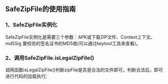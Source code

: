 ## SafeZipFile的使用指南

### 1、SafeZipFile实例化

SafeZipFile实例化是需要三个参数：APK或下载ZIP文件、Context上下文、md5Sig 要校验的签名证书的MD5值(可以通过keytool工具来查看)。

### 2、调用SafeZipFile.isLegalZipFile()

调用函数isLegalZipFile()判断zipFile是否是合法的文件即可，判断合法后，即可进行代码的加载执行;